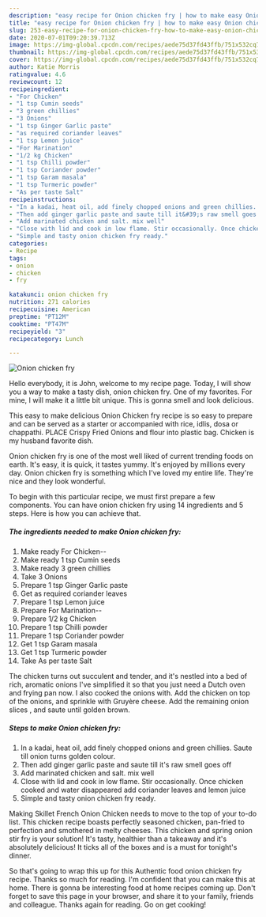 ```yaml
---
description: "easy recipe for Onion chicken fry | how to make easy Onion chicken fry"
title: "easy recipe for Onion chicken fry | how to make easy Onion chicken fry"
slug: 253-easy-recipe-for-onion-chicken-fry-how-to-make-easy-onion-chicken-fry
date: 2020-07-01T09:20:39.713Z
image: https://img-global.cpcdn.com/recipes/aede75d37fd43ffb/751x532cq70/onion-chicken-fry-recipe-main-photo.jpg
thumbnail: https://img-global.cpcdn.com/recipes/aede75d37fd43ffb/751x532cq70/onion-chicken-fry-recipe-main-photo.jpg
cover: https://img-global.cpcdn.com/recipes/aede75d37fd43ffb/751x532cq70/onion-chicken-fry-recipe-main-photo.jpg
author: Katie Morris
ratingvalue: 4.6
reviewcount: 12
recipeingredient:
- "For Chicken"
- "1 tsp Cumin seeds"
- "3 green chillies"
- "3 Onions"
- "1 tsp Ginger Garlic paste"
- "as required coriander leaves"
- "1 tsp Lemon juice"
- "For Marination"
- "1/2 kg Chicken"
- "1 tsp Chilli powder"
- "1 tsp Coriander powder"
- "1 tsp Garam masala"
- "1 tsp Turmeric powder"
- "As per taste Salt"
recipeinstructions:
- "In a kadai, heat oil, add finely chopped onions and green chillies. Saute till onion turns golden colour."
- "Then add ginger garlic paste and saute till it&#39;s raw smell goes off"
- "Add marinated chicken and salt. mix well"
- "Close with lid and cook in low flame. Stir occasionally. Once chicken cooked and water disappeared add coriander leaves and lemon juice"
- "Simple and tasty onion chicken fry ready."
categories:
- Recipe
tags:
- onion
- chicken
- fry

katakunci: onion chicken fry 
nutrition: 271 calories
recipecuisine: American
preptime: "PT12M"
cooktime: "PT47M"
recipeyield: "3"
recipecategory: Lunch

---
```



![Onion chicken fry](https://img-global.cpcdn.com/recipes/aede75d37fd43ffb/751x532cq70/onion-chicken-fry-recipe-main-photo.jpg)

Hello everybody, it is John, welcome to my recipe page. Today, I will show you a way to make a tasty dish, onion chicken fry. One of my favorites. For mine, I will make it a little bit unique. This is gonna smell and look delicious.

This easy to make delicious Onion Chicken fry recipe is so easy to prepare and can be served as a starter or accompanied with rice, idlis, dosa or chappathi. PLACE Crispy Fried Onions and flour into plastic bag. Chicken is my husband favorite dish.

Onion chicken fry is one of the most well liked of current trending foods on earth. It's easy, it is quick, it tastes yummy. It's enjoyed by millions every day. Onion chicken fry is something which I've loved my entire life. They're nice and they look wonderful.


To begin with this particular recipe, we must first prepare a few components. You can have onion chicken fry using 14 ingredients and 5 steps. Here is how you can achieve that.

<!--inarticleads1-->

##### The ingredients needed to make Onion chicken fry:

1. Make ready For Chicken--
1. Make ready 1 tsp Cumin seeds
1. Make ready 3 green chillies
1. Take 3 Onions
1. Prepare 1 tsp Ginger Garlic paste
1. Get as required coriander leaves
1. Prepare 1 tsp Lemon juice
1. Prepare For Marination--
1. Prepare 1/2 kg Chicken
1. Prepare 1 tsp Chilli powder
1. Prepare 1 tsp Coriander powder
1. Get 1 tsp Garam masala
1. Get 1 tsp Turmeric powder
1. Take As per taste Salt


The chicken turns out succulent and tender, and it&#39;s nestled into a bed of rich, aromatic onions I&#39;ve simplified it so that you just need a Dutch oven and frying pan now. I also cooked the onions with. Add the chicken on top of the onions, and sprinkle with Gruyère cheese. Add the remaining onion slices , and saute until golden brown. 

<!--inarticleads2-->

##### Steps to make Onion chicken fry:

1. In a kadai, heat oil, add finely chopped onions and green chillies. Saute till onion turns golden colour.
1. Then add ginger garlic paste and saute till it&#39;s raw smell goes off
1. Add marinated chicken and salt. mix well
1. Close with lid and cook in low flame. Stir occasionally. Once chicken cooked and water disappeared add coriander leaves and lemon juice
1. Simple and tasty onion chicken fry ready.


Making Skillet French Onion Chicken needs to move to the top of your to-do list. This chicken recipe boasts perfectly seasoned chicken, pan-fried to perfection and smothered in melty cheeses. This chicken and spring onion stir fry is your solution! It&#39;s tasty, healthier than a takeaway and it&#39;s absolutely delicious! It ticks all of the boxes and is a must for tonight&#39;s dinner. 

So that's going to wrap this up for this Authentic food onion chicken fry recipe. Thanks so much for reading. I'm confident that you can make this at home. There is gonna be interesting food at home recipes coming up. Don't forget to save this page in your browser, and share it to your family, friends and colleague. Thanks again for reading. Go on get cooking!
